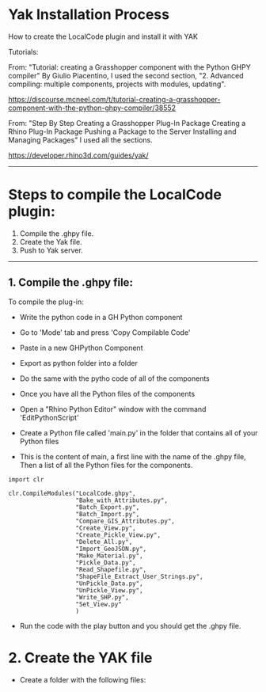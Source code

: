 # Yak Installation Process


How to create the LocalCode plugin 
and install it with YAK

Tutorials:

From: "Tutorial: creating a Grasshopper component with the Python GHPY compiler"
By Giulio Piacentino, I used the second section, "2. Advanced compiling: multiple components, projects with modules, updating".

https://discourse.mcneel.com/t/tutorial-creating-a-grasshopper-component-with-the-python-ghpy-compiler/38552

From: "Step By Step
Creating a Grasshopper Plug-In Package
Creating a Rhino Plug-In Package
Pushing a Package to the Server
Installing and Managing Packages" 
I used all the sections. 

https://developer.rhino3d.com/guides/yak/

------------------

# Steps to compile the LocalCode plugin:
1. Compile the .ghpy file. 
2. Create the Yak file. 
3. Push to Yak server. 

------------------

## 1. Compile the .ghpy file:
To compile the plug-in:
* Write the python code in a GH Python component
* Go to 'Mode' tab and press 'Copy Compilable Code'
* Paste in a new GHPython Component 
* Export as python folder into a folder
* Do the same with the pytho code of all of the components

* Once you have all the Python files of the components
* Open a "Rhino Python Editor" window with the command 'EditPythonScript'
* Create a Python file called 'main.py' in the folder that contains all of your Python files
* This is the content of main, a first line with the name of the .ghpy file, 
Then a list of all the Python files for the components.

```
import clr

clr.CompileModules("LocalCode.ghpy",
                   "Bake_with_Attributes.py",
                   "Batch_Export.py",
                   "Batch_Import.py",
                   "Compare_GIS_Attributes.py",
                   "Create_View.py",
                   "Create_Pickle_View.py",
                   "Delete_All.py",
                   "Import_GeoJSON.py",
                   "Make_Material.py",
                   "Pickle_Data.py",
                   "Read_Shapefile.py",
                   "ShapeFile_Extract_User_Strings.py",
                   "UnPickle_Data.py",
                   "UnPickle_View.py",
                   "Write_SHP.py",
                   "Set_View.py"
                   )
```
        
* Run the code with the play button and you should get the .ghpy file.

# 2. Create the YAK file

* Create a folder with the following files:
